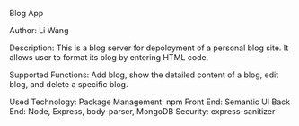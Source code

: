 Blog App

Author: Li Wang

Description: This is a blog server for depoloyment of a personal blog site. It
allows user to format its blog by entering HTML code.

Supported Functions: Add blog, show the detailed content of a blog, edit blog,
and delete a specific blog.

Used Technology:
Package Management: npm
Front End: Semantic UI 
Back End: Node, Express, body-parser, MongoDB
Security: express-sanitizer

